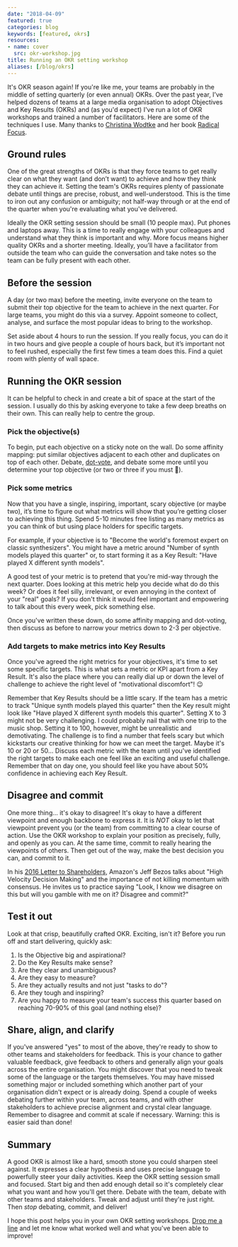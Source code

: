 ```yaml
---
date: "2018-04-09"
featured: true
categories: blog
keywords: [featured, okrs]
resources:
- name: cover
  src: okr-workshop.jpg
title: Running an OKR setting workshop
aliases: [/blog/okrs]
---
```


It's OKR season again! If you're like me, your teams are probably in the middle of setting quarterly (or even annual) OKRs. Over the past year, I’ve helped dozens of teams at a large media organisation to adopt Objectives and Key Results (OKRs) and (as you'd expect) I've run a lot of OKR  workshops and trained a number of facilitators. Here are some of the techniques I use. Many thanks to [Christina Wodtke](http://eleganthack.com/) and her book [Radical Focus](https://www.amazon.com/Radical-Focus-Achieving-Important-Objectives/dp/0996006028/). <!--TODO: help  [Nora Bereczkei](https://uk.linkedin.com/in/norabereczkei) to write a post about her summary.-->

## Ground rules
One of the great strengths of OKRs is that they force teams to get really clear on what they want (and don’t want) to achieve and how they think they can achieve it. Setting the team's OKRs requires plenty of passionate debate until things are precise, robust, and well-understood. This is the time to iron out any confusion or ambiguity; not half-way through or at the end of the quarter when you're evaluating what you've delivered. <!--There should be very little "wiggle room" for interpretation once these have been committed been nailed down.-->

Ideally the OKR setting session should be small (10 people max). Put phones and laptops away. This is a time to really engage with your colleagues and understand what they think is important and why. More focus means higher quality OKRs and a shorter meeting. Ideally, you’ll have a facilitator from outside the team who can guide the conversation and take notes so the team can be fully present with each other.

## Before the session
A day (or two max) before the meeting, invite everyone on the team to submit their top objective for the team to achieve in the next quarter. For large teams, you might do this via a survey. Appoint someone to collect, analyse, and surface the most popular ideas to bring to the workshop.

Set aside about 4 hours to run the session. If you really focus, you can do it in two hours and give people a couple of hours back, but it’s important not to feel rushed, especially the first few times a team does this. Find a quiet room with plenty of wall space.

## Running the OKR session
It can be helpful to check in and create a bit of space at the start of the session. I usually do this by asking everyone to take a few deep breaths on their own. This can really help to centre the group.

### Pick the objective(s)
To begin, put each objective on a sticky note on the wall. Do some affinity mapping: put similar objectives adjacent to each other and duplicates on top of each other. Debate, [dot-vote](https://en.wikipedia.org/wiki/Dot-voting), and debate some more until you determine your top objective (or two or three if you must :grimacing:).

### Pick some metrics
Now that you have a single, inspiring, important, scary objective (or maybe two), it’s time to figure out what metrics will show that you’re getting closer to achieving this thing. Spend 5-10 minutes free listing as many metrics as you can think of but using place holders for specific targets.

For example, if your objective is to "Become the world's foremost expert on classic synthesizers". You might have a metric around "Number of synth models played this quarter" or, to start forming it as a Key Result: "Have played X different synth models".

A good test of your metric is to pretend that you're mid-way through the next quarter. Does looking at this metric help you decide what do do this week? Or does it feel silly, irrelevant, or even annoying in the context of your "real" goals? If you don't think it would feel important and empowering to talk about this every week, pick something else.

Once you've written these down, do some affinity mapping and dot-voting, then discuss as before to narrow your metrics down to 2-3 per objective.

### Add targets to make metrics into Key Results
Once you've agreed the right metrics for your objectives, it's time to set some specific targets. This is what sets a metric or KPI apart from a Key Result. It's also the place where you can really dial up or down the level of challenge to achieve the right level of "motivational discomfort"! :wink:

Remember that Key Results should be a little scary. If the team has a metric to track "Unique synth models played this quarter" then the Key result might look like "Have played X different synth models this quarter". Setting X to 3 might not be very challenging. I could probably nail that with one trip to the music shop. Setting it to 100, however, might be unrealistic and demotivating. The challenge is to find a number that feels scary but which kickstarts our creative thinking for how we can meet the target. Maybe it's 10 or 20 or 50... Discuss each metric with the team until you've identified the right targets to make each one feel like an exciting and useful challenge. Remember that on day one, you should feel like you have about 50% confidence in achieving each Key Result.

## Disagree and commit
One more thing... it's okay to disagree! It's okay to have a different viewpoint and enough backbone to express it. It is *NOT* okay to let that viewpoint prevent you (or the team) from committing to a clear course of action. Use the OKR workshop to explain your position as precisely, fully, and openly as you can. At the same time, commit to really hearing the viewpoints of others. Then get out of the way, make the best decision you can, and commit to it.

In his [2016 Letter to Shareholders](https://blog.aboutamazon.com/working-at-amazon/2016-letter-to-shareholders), Amazon's Jeff Bezos talks about "High Velocity Decision Making" and the importance of not killing momentum with consensus. He invites us to practice saying "Look, I know we disagree on this but will you gamble with me on it? Disagree and commit?"


## Test it out

Look at that crisp, beautifully crafted OKR. Exciting, isn't it? Before you run off and start delivering, quickly ask:

1. Is the Objective big and aspirational?
2. Do the Key Results make sense?
3. Are they clear and unambiguous?
4. Are they easy to measure?
5. Are they actually results and not just "tasks to do"?
6. Are they tough and inspiring?
3. Are you happy to measure your team's success this quarter based on reaching 70-90% of this goal (and nothing else)?

## Share, align, and clarify
If you've answered "yes" to most of the above, they're ready to show to other teams and stakeholders for feedback. This is your chance to gather valuable feedback, give feedback to others and generally align your goals across the entire organisation. You might discover that you need to tweak some of the language or the targets themselves. You may have missed something major or included something which another part of your organisation didn't expect or is already doing. Spend a couple of weeks debating further within your team, across teams, and with other stakeholders to achieve precise alignment and crystal clear language. Remember to disagree and commit at scale if necessary. Warning: this is easier said than done!


## Summary

A good OKR is almost like a hard, smooth stone you could sharpen steel against. It expresses a clear hypothesis and uses precise language to powerfully steer your daily activities. Keep the OKR setting session small and focused. Start big and then add enough detail so it's completely clear  what you want and how you'll get there. Debate with the team, debate with other teams and stakeholders. Tweak and adjust until they're just right. Then *stop* debating, commit, and deliver!

I hope this post helps you in your own OKR setting workshops. [Drop me a line][253eface] and let me know what worked well and what you've been able to improve!

  [253eface]: /contact "contact me"
